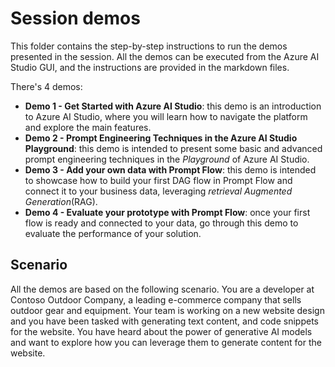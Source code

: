 # Session demos

This folder contains the step-by-step instructions to run the demos presented in the session. All the demos can be executed from the Azure AI Studio GUI, and the instructions are provided in the markdown files.

There's 4 demos:

- **Demo 1 - Get Started with Azure AI Studio**: this demo is an introduction to Azure AI Studio, where you will learn how to navigate the platform and explore the main features.
- **Demo 2 - Prompt Engineering Techniques in the Azure AI Studio Playground**: this demo is intended to present some basic and advanced prompt engineering techniques in the *Playground* of Azure AI Studio.
- **Demo 3 - Add your own data with Prompt Flow**: this demo is intended to showcase how to build your first DAG flow in Prompt Flow and connect it to your business data, leveraging *retrieval Augmented Generation*(RAG).
- **Demo 4 - Evaluate your prototype with Prompt Flow**: once your first flow is ready and connected to your data, go through this demo to evaluate the performance of your solution.

## Scenario

All the demos are based on the following scenario.
You are a developer at Contoso Outdoor Company, a leading e-commerce company that sells outdoor gear and equipment. Your team is working on a new website design and you have been tasked with generating text content, and code snippets for the website. You have heard about the power of generative AI models and want to explore how you can leverage them to generate content for the website.

